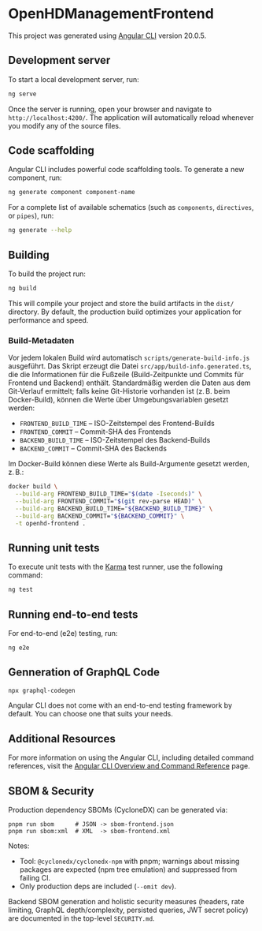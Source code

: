 # OpenHDManagementFrontend

This project was generated using [Angular CLI](https://github.com/angular/angular-cli) version 20.0.5.

## Development server

To start a local development server, run:

```bash
ng serve
```

Once the server is running, open your browser and navigate to `http://localhost:4200/`. The application will automatically reload whenever you modify any of the source files.

## Code scaffolding

Angular CLI includes powerful code scaffolding tools. To generate a new component, run:

```bash
ng generate component component-name
```

For a complete list of available schematics (such as `components`, `directives`, or `pipes`), run:

```bash
ng generate --help
```

## Building

To build the project run:

```bash
ng build
```

This will compile your project and store the build artifacts in the `dist/` directory. By default, the production build optimizes your application for performance and speed.

### Build-Metadaten

Vor jedem lokalen Build wird automatisch `scripts/generate-build-info.js` ausgeführt. Das Skript erzeugt die Datei `src/app/build-info.generated.ts`, die die Informationen für die Fußzeile (Build-Zeitpunkte und Commits für Frontend und Backend) enthält. Standardmäßig werden die Daten aus dem Git-Verlauf ermittelt; falls keine Git-Historie vorhanden ist (z. B. beim Docker-Build), können die Werte über Umgebungsvariablen gesetzt werden:

* `FRONTEND_BUILD_TIME` – ISO-Zeitstempel des Frontend-Builds
* `FRONTEND_COMMIT` – Commit-SHA des Frontends
* `BACKEND_BUILD_TIME` – ISO-Zeitstempel des Backend-Builds
* `BACKEND_COMMIT` – Commit-SHA des Backends

Im Docker-Build können diese Werte als Build-Argumente gesetzt werden, z. B.:

```bash
docker build \
  --build-arg FRONTEND_BUILD_TIME="$(date -Iseconds)" \
  --build-arg FRONTEND_COMMIT="$(git rev-parse HEAD)" \
  --build-arg BACKEND_BUILD_TIME="${BACKEND_BUILD_TIME}" \
  --build-arg BACKEND_COMMIT="${BACKEND_COMMIT}" \
  -t openhd-frontend .
```

## Running unit tests

To execute unit tests with the [Karma](https://karma-runner.github.io) test runner, use the following command:

```bash
ng test
```

## Running end-to-end tests

For end-to-end (e2e) testing, run:

```bash
ng e2e
```

## Genneration of GraphQL Code
```bash
npx graphql-codegen
```

Angular CLI does not come with an end-to-end testing framework by default. You can choose one that suits your needs.

## Additional Resources

For more information on using the Angular CLI, including detailed command references, visit the [Angular CLI Overview and Command Reference](https://angular.dev/tools/cli) page.

## SBOM & Security

Production dependency SBOMs (CycloneDX) can be generated via:

```
pnpm run sbom      # JSON -> sbom-frontend.json
pnpm run sbom:xml  # XML  -> sbom-frontend.xml
```

Notes:
- Tool: `@cyclonedx/cyclonedx-npm` with pnpm; warnings about missing packages are expected (npm tree emulation) and suppressed from failing CI.
- Only production deps are included (`--omit dev`).

Backend SBOM generation and holistic security measures (headers, rate limiting, GraphQL depth/complexity, persisted queries, JWT secret policy) are documented in the top-level `SECURITY.md`.

